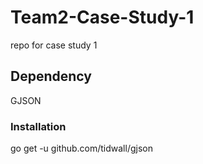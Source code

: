 # Team2-Case-Study-1
repo for case study 1

## Dependency
GJSON

### Installation

go get -u github.com/tidwall/gjson
